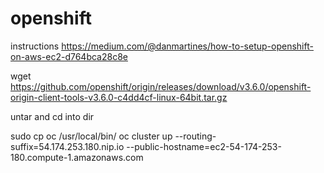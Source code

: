 # openshift
instructions
https://medium.com/@danmartines/how-to-setup-openshift-on-aws-ec2-d764bca28c8e

wget https://github.com/openshift/origin/releases/download/v3.6.0/openshift-origin-client-tools-v3.6.0-c4dd4cf-linux-64bit.tar.gz

untar and cd into dir

sudo cp oc /usr/local/bin/
 oc cluster up --routing-suffix=54.174.253.180.nip.io --public-hostname=ec2-54-174-253-180.compute-1.amazonaws.com
